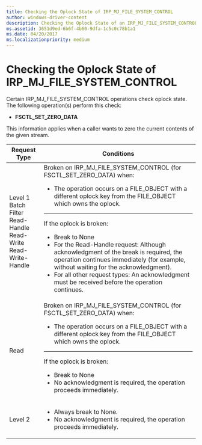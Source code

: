 ```yaml
---
title: Checking the Oplock State of IRP_MJ_FILE_SYSTEM_CONTROL
author: windows-driver-content
description: Checking the Oplock State of an IRP_MJ_FILE_SYSTEM_CONTROL operation
ms.assetid: 3651d9ed-6b6f-4b60-9dfa-1c5c0c78b1a1
ms.date: 04/20/2017
ms.localizationpriority: medium
---
```


# Checking the Oplock State of IRP_MJ_FILE_SYSTEM_CONTROL

Certain IRP_MJ_FILE_SYSTEM_CONTROL operations check oplock state. The following operation(s) perform this check:
- **FSCTL_SET_ZERO_DATA**

This information applies when a caller wants to zero the current contents of the given stream.

|Request Type|Conditions|
|---|---|
|Level 1<br>Batch<br>Filter<br>Read-Handle<br>Read-Write<br>Read-Write-Handle|Broken on IRP_MJ_FILE_SYSTEM_CONTROL (for FSCTL_SET_ZERO_DATA) when:<ul><li>The operation occurs on a FILE_OBJECT with a different oplock key from the FILE_OBJECT which owns the oplock.</ul></li><hr>If the oplock is broken:<ul><li>Break to None</li><li>For the Read-Handle request: Although acknowledgment of the break is required, the operation continues immediately (for example, without waiting for the acknowledgment).</li><li>For all other request types: An acknowledgment must be received before the operation continues.</li></ul>|
|Read|Broken on IRP_MJ_FILE_SYSTEM_CONTROL (for FSCTL_SET_ZERO_DATA) when:<ul><li>The operation occurs on a FILE_OBJECT with a different oplock key from the FILE_OBJECT which owns the oplock.</ul></li><hr>If the oplock is broken:<ul><li>Break to None</li><li>No acknowledgment is required, the operation proceeds immediately.</li></ul>|
|Level 2|<ul><li>Always break to None.</li><li>No acknowledgment is required, the operation proceeds immediately.</li></ul>|



